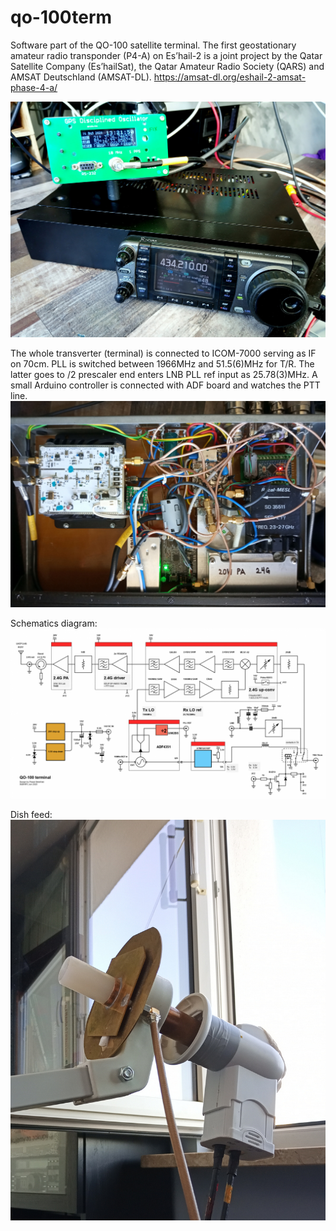 # qo-100term
Software part of the QO-100 satellite terminal.
The first geostationary amateur radio transponder (P4-A) on Es’hail-2 is a joint project by the Qatar Satellite Company (Es’hailSat), the Qatar Amateur Radio Society (QARS) and AMSAT Deutschland (AMSAT-DL). https://amsat-dl.org/eshail-2-amsat-phase-4-a/

![housing](/img/out.jpg)

The whole transverter (terminal) is connected to ICOM-7000 serving as IF on 70cm. PLL is switched between 1966MHz and 51.5(6)MHz for T/R. The latter goes to /2 prescaler end enters LNB PLL ref input as 25.78(3)MHz. A small Arduino controller is connected with ADF board and watches the PTT line.
![interior](/img/in.jpg)

Schematics diagram:
![Schematics diagram](/img/schematics_diagram.png)

Dish feed:
![Schematics diagram](/img/feed.jpg)

